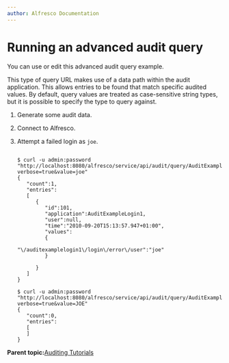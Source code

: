 ```yaml
---
author: Alfresco Documentation
---
```


# Running an advanced audit query

You can use or edit this advanced audit query example.

This type of query URL makes use of a data path within the audit application. This allows entries to be found that match specific audited values. By default, query values are treated as case-sensitive string types, but it is possible to specify the type to query against.

1.  Generate some audit data.

2.  Connect to Alfresco.

3.  Attempt a failed login as `joe`.

    ```
    
    $ curl -u admin:password "http://localhost:8080/alfresco/service/api/audit/query/AuditExampleLogin1/auditexamplelogin1/login/error/user?verbose=true&value=joe"
    {
       "count":1,
       "entries": 
       [
          {
             "id":101,
             "application":AuditExampleLogin1,
             "user":null,
             "time":"2010-09-20T15:13:57.947+01:00",
             "values":
             {
                         "\/auditexamplelogin1\/login\/error\/user":"joe"
             }
             
          }
       ]
    }
    
    $ curl -u admin:password "http://localhost:8080/alfresco/service/api/audit/query/AuditExampleLogin1/auditexamplelogin1/login/error/user?verbose=true&value=JOE"
    {
       "count":0,
       "entries": 
       [
       ]
    }
    ```


**Parent topic:**[Auditing Tutorials](../concepts/audit-tutorials.md)

